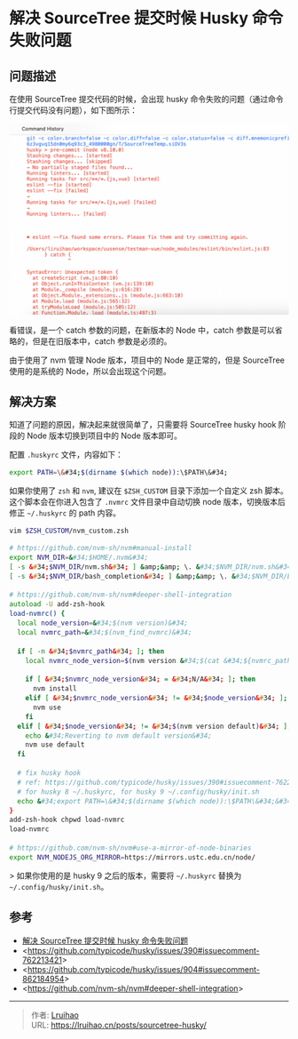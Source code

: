 # 解决 SourceTree 提交时候 Husky 命令失败问题


## 问题描述

在使用 SourceTree 提交代码的时候，会出现 husky 命令失败的问题（通过命令行提交代码没有问题），如下图所示：

![问题截图](images/23_1686538807.png)

看错误，是一个 catch 参数的问题，在新版本的 Node 中，catch 参数是可以省略的，但是在旧版本中，catch 参数是必须的。

由于使用了 nvm 管理 Node 版本，项目中的 Node 是正常的，但是 SourceTree 使用的是系统的 Node，所以会出现这个问题。

## 解决方案

知道了问题的原因，解决起来就很简单了，只需要将 SourceTree husky hook 阶段的 Node 版本切换到项目中的 Node 版本即可。

配置 `.huskyrc` 文件，内容如下：

```bash {title=&#34;~/.huskyrc&#34;}
export PATH=\&#34;$(dirname $(which node)):\$PATH\&#34;
```

如果你使用了 `zsh` 和 `nvm`, 建议在 `$ZSH_CUSTOM` 目录下添加一个自定义 zsh 脚本。
这个脚本会在你进入包含了 `.nvmrc` 文件目录中自动切换 node 版本，切换版本后修正 `~/.huskyrc` 的 path 内容。

```bash
vim $ZSH_CUSTOM/nvm_custom.zsh
```

```zsh {title=&#34;$ZSH_CUSTOM/nvm_custom.zsh&#34;}
# https://github.com/nvm-sh/nvm#manual-install
export NVM_DIR=&#34;$HOME/.nvm&#34;
[ -s &#34;$NVM_DIR/nvm.sh&#34; ] &amp;&amp; \. &#34;$NVM_DIR/nvm.sh&#34;  # This loads nvm
[ -s &#34;$NVM_DIR/bash_completion&#34; ] &amp;&amp; \. &#34;$NVM_DIR/bash_completion&#34;  # This loads nvm bash_completion

# https://github.com/nvm-sh/nvm#deeper-shell-integration
autoload -U add-zsh-hook
load-nvmrc() {
  local node_version=&#34;$(nvm version)&#34;
  local nvmrc_path=&#34;$(nvm_find_nvmrc)&#34;

  if [ -n &#34;$nvmrc_path&#34; ]; then
    local nvmrc_node_version=$(nvm version &#34;$(cat &#34;${nvmrc_path}&#34;)&#34;)

    if [ &#34;$nvmrc_node_version&#34; = &#34;N/A&#34; ]; then
      nvm install
    elif [ &#34;$nvmrc_node_version&#34; != &#34;$node_version&#34; ]; then
      nvm use
    fi
  elif [ &#34;$node_version&#34; != &#34;$(nvm version default)&#34; ]; then
    echo &#34;Reverting to nvm default version&#34;
    nvm use default
  fi

  # fix husky hook
  # ref: https://github.com/typicode/husky/issues/390#issuecomment-762213421
  # for husky 8 ~/.huskyrc, for husky 9 ~/.config/husky/init.sh
  echo &#34;export PATH=\&#34;$(dirname $(which node)):\$PATH\&#34;&#34; &gt; ~/.config/husky/init.sh
}
add-zsh-hook chpwd load-nvmrc
load-nvmrc

# https://github.com/nvm-sh/nvm#use-a-mirror-of-node-binaries
export NVM_NODEJS_ORG_MIRROR=https://mirrors.ustc.edu.cn/node/
```

&gt; 如果你使用的是 husky 9 之后的版本，需要将 `~/.huskyrc` 替换为 `~/.config/husky/init.sh`。

## 参考

- [解决 SourceTree 提交时候 husky 命令失败问题](https://wxhboy.cn/2022/04/12/%E8%A7%A3%E5%86%B3SourceTree%E6%8F%90%E4%BA%A4%E6%97%B6%E5%80%99husky%E5%91%BD%E4%BB%A4%E5%A4%B1%E8%B4%A5%E9%97%AE%E9%A2%98/)
- &lt;https://github.com/typicode/husky/issues/390#issuecomment-762213421&gt;
- &lt;https://github.com/typicode/husky/issues/904#issuecomment-862184954&gt;
- &lt;https://github.com/nvm-sh/nvm#deeper-shell-integration&gt;


---

> 作者: [Lruihao](https://github.com/Lruihao)  
> URL: https://lruihao.cn/posts/sourcetree-husky/  

